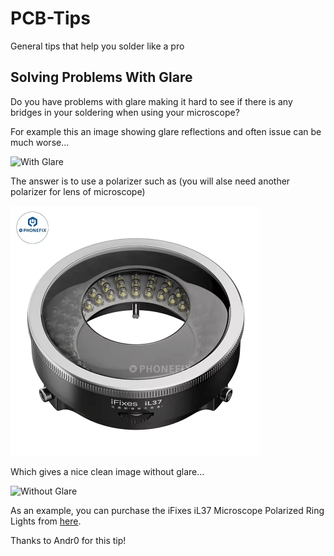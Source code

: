 # PCB-Tips
General tips that help you solder like a pro

## Solving Problems With Glare

Do you have problems with glare making it hard to see if there is any bridges in your soldering when using your microscope?

For example this an image showing glare reflections and often issue can be much worse...

<img src="https://github.com/Team-Resurgent/PCB-Tips/raw/refs/heads/main/images/normal.png" alt="With Glare" style="width: 400px; height: auto;">

The answer is to use a polarizer such as (you will alse need another polarizer for lens of microscope)

<img src="https://github.com/Team-Resurgent/PCB-Tips/raw/refs/heads/main/images/ifixes.png" alt="iFixes" style="width: 400px; height: auto;">

Which gives a nice clean image without glare...

<img src="https://github.com/Team-Resurgent/PCB-Tips/raw/refs/heads/main/images/polarized.png" alt="Without Glare" style="width: 400px; height: auto;">

As an example, you can purchase the iFixes iL37 Microscope Polarized Ring Lights from [here](https://www.aliexpress.us/item/1005007305941640.html).

Thanks to Andr0 for this tip!
